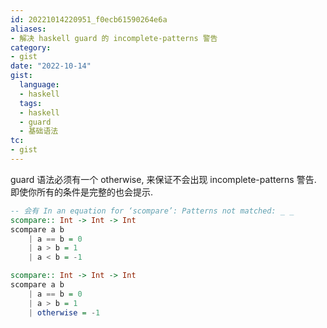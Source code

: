 ```yaml
---
id: 20221014220951_f0ecb61590264e6a
aliases:
- 解决 haskell guard 的 incomplete-patterns 警告
category:
- gist
date: "2022-10-14"
gist:
  language:
  - haskell
  tags:
  - haskell
  - guard
  - 基础语法
tc:
- gist
---
```


guard 语法必须有一个 otherwise,
    来保证不会出现 incomplete-patterns 警告.
即使你所有的条件是完整的也会提示.

```haskell
-- 会有 In an equation for ‘scompare’: Patterns not matched: _ _
scompare:: Int -> Int -> Int
scompare a b
    | a == b = 0
    | a > b = 1
    | a < b = -1
```

```haskell
scompare:: Int -> Int -> Int
scompare a b
    | a == b = 0
    | a > b = 1
    | otherwise = -1
```
